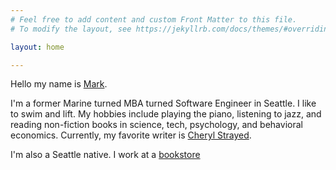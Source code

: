 ```yaml
---
# Feel free to add content and custom Front Matter to this file.
# To modify the layout, see https://jekyllrb.com/docs/themes/#overriding-theme-defaults

layout: home

---
```


Hello my name is [Mark](mailto:mark@markbonicillo.com). 

I'm a former Marine turned MBA turned Software Engineer in Seattle. I like to swim and lift. 
My hobbies include playing the piano, listening to jazz, and reading non-fiction books in science, tech, psychology, and behavioral economics. 
Currently, my favorite writer is [Cheryl Strayed](http://www.cherylstrayed.com/tiny_beautiful_things_114549.htm).

I'm also a Seattle native. I work at a [bookstore](https://www.amazon.com)